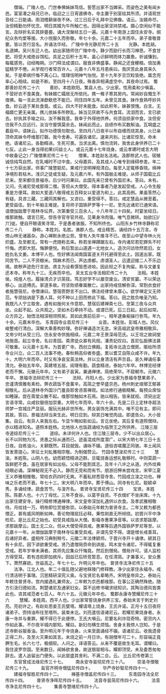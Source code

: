 <!-- { "loadSidebar": true } -->
　　僧端。广陵人也。门世奉佛姊妹笃信。誓愿出家不当婢采。而姿色之美有闻乡邑。富室凑之母兄已许。临迎之三日宵遁佛寺。寺主置于别室给其所须。并请观世音经二日能诵。雨泪稽颡昼夜不休。过三日后于礼拜中见佛像。语云。汝婿命尽。汝但精勤勿怀忧念。明日其婿为牛所触亡也。因得出家坚持禁戒。摄心空闲似不能言。及辩折名实其辞亹亹。诵大涅槃经五日一遍。元嘉十年南游上国住永安寺。纲纪众务均爱等接。大小悦服久而弥敬。年七十余。元嘉二十五年而卒。弟子普敬普要。皆以苦行显名。并诵法华经。
广陵中寺光静尼传二十五
　　光静。本姓胡。名道婢。吴兴东迁人也。幼出家随师住广陵中寺。静少而励行长而习禅思。不食甘肥。将受大戒绝谷饵松。具足之后积十五年。虽心识鲜明而体力羸惫。祈诚慊到。每辄感劳。动经晦朔。沙门释法成谓曰。服食非佛盛事。静闻之还食粳粮。倍加勇猛精学不倦。从学观行者常百许人。元嘉十八年五月患疾曰。我厌苦此身其来久矣。于是牵病忏悔不离心口。情理恬明神气怡悦。至十九年岁旦饮粒皆绝。属念兜率心心相续。如是不断。至四月十八日夜。殊香异相满虚空中。其夜命过焉。
蜀郡善妙尼传二十六
　　善妙。本姓欧阳。繁县人也。少出家。性用柔和少嗔喜。不营好衣不食美食。有妹婿亡孀居无所依托。携一稚子寄其房内。常闻妙自慨生不值佛。每一言此流涕歔欷悲不能已。同住四年五年。未曾见其食。妹作食熟呼妙共食。妙云适于某处食竟。或云。四大不好未能食。如此积年。妹甚恨愧。白言。无福婿亡更无亲属。携儿依姊多所秽乱。姊当见厌故不与共食耳。流泪而言。言已欲去。妙执其手喻之曰。汝不解我意。我幸于外得他供养。何须自损家中食。汝但安住我不久应远行。汝当守屋慎莫余去。妹闻此而止。自绩作布买数斛油。瓦堈盛之着庭中。语妹云。拟作功德慎勿取也。至四月八日夜半以布自缠而烧其身。火已亲顶命其妹令呼维那打磬。我今舍寿。可遍告诸尼。速来共别。比诸尼惊至。命未绝。语诸尼云。各勤精进。生死可畏。当求出离。慎勿流转。我舍此身供养已二十七反。止此一身当得初果(问益士人。或云元嘉十七年烧身。或云孝建时或言大明中故备记之)
广陵僧果尼传二十七
　　僧果。本姓赵名法祐。汲郡修武人也。宿殖诚信纯笃自然。在乳哺时不过中食。父母嘉异。及其成人心唯专到缘碍参差。年二十七方获出家。师事广陵慧聪尼。果戒行坚明禅观清白。每至入定辄移昏晓。绵神净境形若枯木。浅识之徒或生疑。及元嘉六年。有外国舶主难提。从师子国载比丘尼来。至宋都住景福寺。后少时问果曰。此国先来已曾有外国尼未。答曰。未有。又问。先诸尼受戒那得二僧。答但从大僧受。得本事者乃是发起受戒。人心令生殷重是方便耳。故如大爱道八敬得戒五百释女以爱道为和上。此其高例。果虽答然心有疑。具咨三藏。三藏同其解也。又咨曰。重受得不。答曰。戒定慧品从微至着。更受益佳。到十年舶主难提。复将师子国铁萨罗等十一尼。至先达诸尼已通宋语。请僧伽跋摩于南林寺坛界。次第重受三百余人。十八年年三十四矣。时宴坐经日。维那故触。谓言已死。惊告寺官寺官共视。见果身冷肉强。唯气息微转。始欲[臼/丌]徙。便自开眼语笑寻常。于是愚者骇服。不知所终也。
山阳东乡竹林寺静称尼传二十八
　　静称。本姓刘。名胜。谯郡人也。戒业精苦。诵经四十五万言。寺傍山林无诸嚣杂。游心禅默永绝尘劳。曾有人失牛推寻不已。夜至山中望寺林火光炽盛。及至都无。常有一虎随称去来。称若坐禅蹲踞左右。寺内诸尼若犯罪失不时忏悔。虎即大怒。悔罪便悦。称后暂出山道遇一北地女人。造次问访欣然若旧。女姓仇名文姜。本博平人也。性好佛法闻南国富道关开托避得至此土。因遂出家。既同苦节。二人不资粮米。饵麻术而已。声达虏都。虏谓圣人。远遣迎接二人不乐边境。故秽声迹危行言逊。虏主为设肴馔皆悉进啖。因此轻之不复拘留。称与文姜复还本寺。称年九十三。无疾而卒也。
吴太玄台寺法相尼传二十九
　　法相。本姓侯。炖煌人也。履操清贞才识英拔。笃志好学不以屡空废业。清安贫窭。不以荣达移心。出适傅氏。家道多故。符坚败绩眷属散亡。出家持戒信解弥深。常割衣食好者施慧宿尼。寺僧谏曰。慧宿质野言不出口。佛法经律曾未厝心。欲学禅定又无师范。专顽拙讷是下愚人耳。何不种以上田而修此下福。答曰。田之胜负唯圣乃知。我既凡人宁立取舍。遇有如施何关作意耶。慧宿后建禅斋七日。至第三夜与众共坐。众起不起。众共观之。坚如木石牵持不动。或谓已死。后三日起。起后如常。众方异之。始悟法相深相领照矣。其如此类前后非一。相年逮桑榆操行弥笃。年九十余。元嘉末卒也。
东青园寺业首尼传三十
　　业首。本姓张。彭城人也。风仪峻整戒行清白。深解大乘善构妙理。弥好禅诵造次无怠。宋高祖武皇帝雅相敬异。文帝少时从受三归。住永安寺供施相续。元嘉二年王景深母范氏。以王坦之故祠堂地施首。起立寺舍。名曰青园。斋肃徒众甚有风规。潘贵妃叹曰。首尼弘振佛法甚可敬重。以元嘉十五年。为首更广寺。西创立佛殿。复拓寺北造立僧房。赈给所须寺业兴立。众二百人法事不绝。春秋稍高仰者弥盛。累以耆艾自陈众咸不许。年九十。大明六年而卒。时又有净哀宝英法林。并以立身清洁有声京县。哀久禅诵任事清允。泰始五年卒。英建塔五层。阅理有勤。蔬食精进。泰始六年卒。林博览经律老而不懈。元徽元年卒。又有弟子昙寅。兼通禅律。简绝荣华。不窥朝市。元徽六年卒。
景福寺法辩尼传三十一
　　法辩。丹阳人也。少出家为景福寺慧果弟子。忠谨清慎雅有素检。弊衣蔬饭不食薰辛。高简之誉早盛京邑。杨州刺史琅琊王郁甚相敬礼。后从道林寺外国沙门畺良耶舍咨禀禅观。如法修行通极精解。每预众席恒如睡寐。尝在斋堂众散不起。维那惊触如木石焉。驰以相告。皆来就视。须臾出定言语寻常。众咸钦服倍加崇重。大明七年而卒。年六十余。先是二日上定林寺超法师梦一宫城庄严显丽。服玩光赫非世所有。男女装饰充满其中。唯不见有主。即问其故。答曰。景福法辩当来生此。明日应到。辩其日唯觉肉战。即遣告众。大小皆集。自云。有异人来我左右。乍显乍晦如影如云。言讫坐绝。其后复有道照僧辩。亦以精进知名。道照本姓杨。北地徐人也饭蔬诵经为临贺王之所供养。
江陵三层寺道综尼传三十二
　　道综。未详何许人也。住江陵三层寺。少不以出众居心。长不以同物为污。贤愚之际从通而已。迹虽混成所度潜广。以宋大明七年三日十五日夜。自练油火。关颡既然。耳目就毁。诵咏不辍。道俗咨嗟魔正同骇。率土闻风皆发菩提心。宋征士刘虬雅相宗敬。为制偈赞云。
竹园寺慧浚尼传三十三
　　慧浚。本姓陈。山阴人也。幼而颖悟精进迈群。旦辄烧香运想礼敬移时。中则菜蔬一饭鲜肥不食。虽在居家有如出俗。父母不能割其志。及年十八许之从道。内外坟典经眼必诵。深禅秘观无不必入。静而无竞和而有节。朋游旧狎未尝戏言。宋宰江夏王义恭雅相推敬。常给衣药四时无爽。不蓄私财悉营寺舍。竹园成立浚之功也。禅味之乐老而不衰。年七十三。宋大明八年而卒。葬于傅山。同寺有化尼。聪颖卓秀。多诵经律。蔬食苦节。与浚齐名。
普贤寺宝贤尼传三十四
　　宝贤。本姓陈。陈郡人也。十六丁母忧。三年不食谷。以葛芋自资。不衣缯纩不坐床席。十九出家住建安寺。操行精修博通禅律。宋文皇帝深加礼遇供以衣食。及孝武雅相敬待。月给钱一万。明帝即位赏接弥崇。以泰始元年敕为普贤寺主。二年又敕为都邑僧正。甚有威风明断如神。善论物理屈抂必释。秉性刚直无所倾挠。初晋兴平中净检尼。是比丘尼之始也。初受具戒指从大僧。影福寺惠果净音等。以咨求那跋摩。求那跋摩云。国土无二众。但从大僧受得具戒。惠果等后遇外国铁萨罗尼等至。以元嘉十一年。从僧伽跋摩于南林寺坛重受具戒。非谓先受不得。谓是增长戒善耳。后诸好异者。盛相传习典制稍亏。元徽二年法律颖师。于晋兴寺开十诵律。颍其日有十余尼。因下讲欲重受戒。贤乃遣僧局赍命到讲座。鸣木宣令诸尼。不得辄复重受戒。若年岁审未满者。其师先应集众忏悔竟。然后到僧局。僧局许可。请人监检方得受耳。若有违拒即加摈斥。因兹已后矫竞暂息。在任清简。才兼事义。安众惠下。萧然寡欲。世益高之。年七十七。升明元年卒也。
普贤寺法净尼传三十五
　　法净。江北人也。年二十值乱随父避地秣陵门修释教。净少出家住永福寺。戒行清洁明于事理。沉思精研深究义奥。与宝贤尼名辈略齐。宋明皇帝异之。泰始元年敕住普贤寺。宫内接遇礼兼师友。二年敕为京邑都维那。在事公正确然殊绝。随方引汲归德如流。荆楚诸尼及通家妇女。莫不远修书嚫求结知识。其陶治德风皆类此也。咨其戒范者七百人。年六十五。元徽元年卒也。
蜀郡永康寺慧耀尼传三十六
　　慧耀。本姓周。西平人也。少出家常誓烧身供养三宝。泰始末言于刺史刘亮。亮初许之。有赵处思妾王氏甓塔。耀请塔上烧身。王氏许诺。正月十五日夜将诸弟子。赍持油布往至塔所。装束未讫。刘亮遣信语诸尼云。若耀尼果烧身者。永康一寺并与重罪。耀不得已于此便停。王氏大嗔云。尼要名利诈现奇特。密货内人作如此事。不尔夜半城内那知。耀曰。新妇勿横生烦恼。舍身关我傍人岂知。于是还寺断谷服香油。至升明元年于寺烧身。火来至面诵经不辍。语诸尼云。收我遗骨正得二升。及至火灭果如其言。未烧之前一月日许。有胡僧年可二十。形容端正竟胛生毛。长六七寸。极细软。人问之。译语答云。从来不覆是故生毛耳。谓耀曰。我住波罗奈国。至来数日。闻姊欲舍身。故送银罂相与。耀即顶受。未及委悉匆匆辞去。遣人追留出门便失。以此罂盛其舍利。不满二合。云。
比丘尼传卷第三
　　东官曾成法缘尼传三十七。
　　南永安寺昙彻尼传三十八。
　　崇圣寺僧敬尼传三十九。
　　盐官齐明寺僧猛尼传四十。
　　华严寺妙智尼传四十一。
　　建福寺智胜尼传四十二。
　　禅基寺僧盖尼传四十三。
　　东青园寺法全尼传四十四。
　　普贤寺净晖尼传四十五。
　　法音寺昙简尼传四十六。
　　法音寺净圭尼传四十七。
　　集善寺慧绪尼传四十八。
